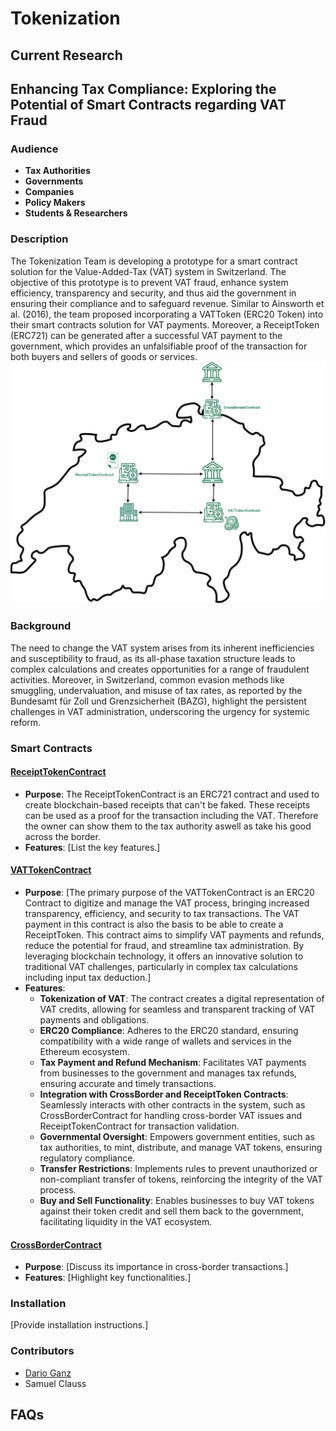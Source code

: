 # Tokenization

## Current Research
## Enhancing Tax Compliance: Exploring the Potential of Smart Contracts regarding VAT Fraud

### Audience
- **Tax Authorities**
- **Governments**
- **Companies**
- **Policy Makers**
- **Students & Researchers**

### Description
The Tokenization Team is developing a prototype for a smart contract solution for the Value-Added-Tax (VAT) system in Switzerland. The objective of this prototype is to prevent VAT fraud, enhance system efficiency, transparency and security, and thus aid the government in ensuring their compliance and to safeguard revenue.
Similar to Ainsworth et al. (2016), the team proposed incorporating a VATToken (ERC20 Token) into their smart contracts solution for VAT payments. Moreover, a ReceiptToken (ERC721) can be generated after a successful VAT payment to the government, which provides an unfalsifiable proof of the transaction for both buyers and sellers of goods or services.
<img src="VAT Fraud/Graphics/Prototype.png" width="800"/>

### Background
The need to change the VAT system arises from its inherent inefficiencies and susceptibility to fraud, as its all-phase taxation structure leads to complex calculations and creates opportunities for a range of fraudulent activities. Moreover, in Switzerland, common evasion methods like smuggling, undervaluation, and misuse of tax rates, as reported by the Bundesamt für Zoll und Grenzsicherheit (BAZG), highlight the persistent challenges in VAT administration, underscoring the urgency for systemic reform.

### Smart Contracts
#### [ReceiptTokenContract](VAT%20fraud/ReceiptTokenContract.sol)
- **Purpose**: The ReceiptTokenContract is an ERC721 contract and used to create blockchain-based receipts that can't be faked. These receipts can be used as a proof for the transaction including the VAT. Therefore the owner can show them to the tax authority aswell as take his good across the border.
- **Features**: [List the key features.]

#### [VATTokenContract](VAT%20fraud/VATTokenContract.sol)
- **Purpose**: [The primary purpose of the VATTokenContract is an ERC20 Contract to digitize and manage the VAT process, bringing increased transparency, efficiency, and security to tax transactions. The VAT payment in this contract is also the basis to be able to create a ReceiptToken. This contract aims to simplify VAT payments and refunds, reduce the potential for fraud, and streamline tax administration. By leveraging blockchain technology, it offers an innovative solution to traditional VAT challenges, particularly in complex tax calculations including input tax deduction.]
- **Features**:
  - **Tokenization of VAT**: The contract creates a digital representation of VAT credits, allowing for seamless and transparent tracking of VAT payments and obligations.
  - **ERC20 Compliance**: Adheres to the ERC20 standard, ensuring compatibility with a wide range of wallets and services in the Ethereum ecosystem.
  - **Tax Payment and Refund Mechanism**: Facilitates VAT payments from businesses to the government and manages tax refunds, ensuring accurate and timely transactions.
  - **Integration with CrossBorder and ReceiptToken Contracts**: Seamlessly interacts with other contracts in the system, such as CrossBorderContract for handling cross-border VAT issues and ReceiptTokenContract for transaction validation.
  - **Governmental Oversight**: Empowers government entities, such as tax authorities, to mint, distribute, and manage VAT tokens, ensuring regulatory compliance.
  - **Transfer Restrictions**: Implements rules to prevent unauthorized or non-compliant transfer of tokens, reinforcing the integrity of the VAT process.
  - **Buy and Sell Functionality**: Enables businesses to buy VAT tokens against their token credit and sell them back to the government, facilitating liquidity in the VAT ecosystem.

#### [CrossBorderContract](VAT%20fraud/CrossBorderContract.sol)
- **Purpose**: [Discuss its importance in cross-border transactions.]
- **Features**: [Highlight key functionalities.]

### Installation
[Provide installation instructions.]

### Contributors
- [Dario Ganz](https://github.com/darioganz)
- Samuel Clauss

## FAQs
